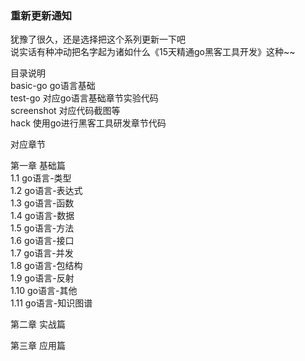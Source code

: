 ### <red>重新更新通知</red>

犹豫了很久，还是选择把这个系列更新一下吧  
说实话有种冲动把名字起为诸如什么《15天精通go黑客工具开发》这种~~  

目录说明  
basic-go go语言基础  
test-go  对应go语言基础章节实验代码  
screenshot 对应代码截图等  
hack 使用go进行黑客工具研发章节代码  






对应章节

第一章 基础篇  
1.1 go语言-类型  
1.2 go语言-表达式  
1.3 go语言-函数  
1.4 go语言-数据  
1.5 go语言-方法  
1.6 go语言-接口  
1.7 go语言-并发  
1.8 go语言-包结构  
1.9 go语言-反射  
1.10 go语言-其他  
1.11 go语言-知识图谱  

第二章 实战篇  


第三章 应用篇  
